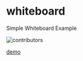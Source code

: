 whiteboard
==========

Simple Whiteboard Example


![contributors](http://i42.photobucket.com/albums/e316/tanasiliev/whiteboard_zpse281711f.png)


   
 
 [demo](http://simple-whiteboard.herokuapp.com) 
